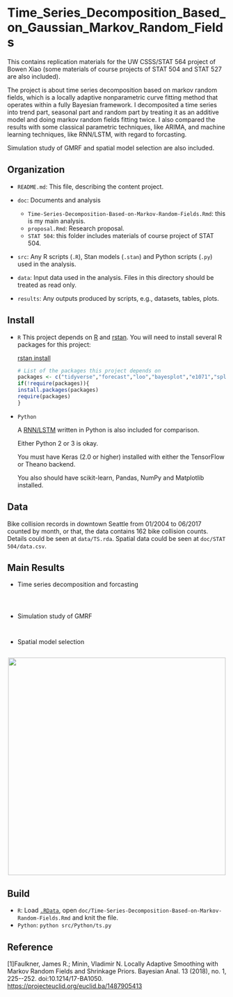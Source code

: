 # Time_Series_Decomposition_Based_on_Gaussian_Markov_Random_Fields

This contains replication materials for the UW CSSS/STAT 564 project of Bowen Xiao (some materials of course projects of STAT 504 and STAT 527 are also included).

The project is about time series decomposition based on markov random fields, which is a locally adaptive nonparametric curve fitting method that operates within a fully Bayesian framework. I decomposited a time series into trend part, seasonal part and random part by treating it as an additive model and doing markov random fields fitting twice. I also compared the results with some classical parametric techniques, like ARIMA, and machine learning techniques, like RNN/LSTM, with regard to forcasting.

Simulation study of GMRF and spatial model selection are also included.

## Organization

-   `README.md`: This file, describing the content project.

-   `doc`: Documents and analysis

    -   `Time-Series-Decomposition-Based-on-Markov-Random-Fields.Rmd`: this is my main analysis.
    -   `proposal.Rmd`: Research proposal.
    -   `STAT 504`: this folder includes materials of course project of STAT 504.

-   `src`: Any R scripts (`.R`), Stan models (`.stan`) and Python scripts (`.py`) used in the analysis.

-   `data`: Input data used in the analysis. Files in this directory should be treated as read only.

-   `results`: Any outputs produced by scripts, e.g., datasets, tables, plots.

## Install
- `R`
    This project depends on [R](https://cran.r-project.org/) and [rstan](http://mc-stan.org/users/interfaces/rstan). You will need to install several R packages for this project:

    [rstan install](https://github.com/stan-dev/rstan/wiki/RStan-Getting-Started)

    ```r
    # List of the packages this project depends on
    packages <- c("tidyverse","forecast","loo","bayesplot","e1071","splines","prophet")
    if(!require(packages)){
    install.packages(packages)
    require(packages)
    }
    ```

- `Python`

    A [RNN/LSTM](https://machinelearningmastery.com/time-series-forecasting-long-short-term-memory-network-python/) written in Python is also included for comparison.

    Either Python 2 or 3 is okay.

    You must have Keras (2.0 or higher) installed with either the TensorFlow or Theano backend.

    You also should have scikit-learn, Pandas, NumPy and Matplotlib installed.

## Data

Bike collision records in downtown Seattle from 01/2004 to 06/2017 counted by month, or that, the data contains 162 bike collision counts. Details could be seen at `data/TS.rda`. Spatial data could be seen at `doc/STAT 504/data.csv`.

## Main Results

- Time series decomposition and forcasting

<p align="center">
  <img src="https://github.com/xiaobw95/Time_Series_Decomposition_Based_on_Gaussian_Markov_Random_Fields/blob/master/results/fig/Time-series-decomposition.png" alt=""/>
</p>

<p align="center">
  <img src="https://github.com/xiaobw95/Time_Series_Decomposition_Based_on_Gaussian_Markov_Random_Fields/blob/master/results/fig/Performance-of-prediction.png" alt=""/>
</p>

<p align="center">
  <img src="https://github.com/xiaobw95/Time_Series_Decomposition_Based_on_Gaussian_Markov_Random_Fields/blob/master/results/tables/mse.png" alt=""/>
</p>

- Simulation study of GMRF

<p align="center">
  <img src="https://github.com/xiaobw95/Time_Series_Decomposition_Based_on_Gaussian_Markov_Random_Fields/blob/master/results/fig/simulation.png" alt=""/>
</p>

<p align="center">
  <img src="https://github.com/xiaobw95/Time_Series_Decomposition_Based_on_Gaussian_Markov_Random_Fields/blob/master/results/fig/mse-vs-sample-size.png" alt=""/>
</p>


- Spatial model selection

<p align="center">
  <img src="https://github.com/xiaobw95/Time_Series_Decomposition_Based_on_Gaussian_Markov_Random_Fields/blob/master/results/fig/figure7.png" alt=""/>
</p>

<p align="center">
  <img src="https://github.com/xiaobw95/Time_Series_Decomposition_Based_on_Gaussian_Markov_Random_Fields/blob/master/results/fig/Rtable.png" width="500" alt=""/>
</p>


## Build

- `R`: Load [`.RData`](https://drive.google.com/open?id=14_3SQlz6mOArU7uBJEwHzHX5dMWRpzKx), open `doc/Time-Series-Decomposition-Based-on-Markov-Random-Fields.Rmd` and knit the file.
- `Python`: `python src/Python/ts.py`

## Reference

[1]Faulkner, James R.; Minin, Vladimir N. Locally Adaptive Smoothing with Markov Random Fields and Shrinkage Priors. Bayesian Anal. 13 (2018), no. 1, 225--252. doi:10.1214/17-BA1050. https://projecteuclid.org/euclid.ba/1487905413
